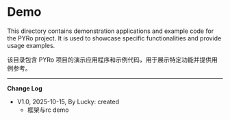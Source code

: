 # Demo

This directory contains demonstration applications and example code for the PYRo project. It is used to showcase specific functionalities and provide usage examples.

该目录包含 PYRo 项目的演示应用程序和示例代码，用于展示特定功能并提供用例参考。

---
**Change Log**

* V1.0, 2025-10-15, By Lucky: created
  * 框架与rc demo